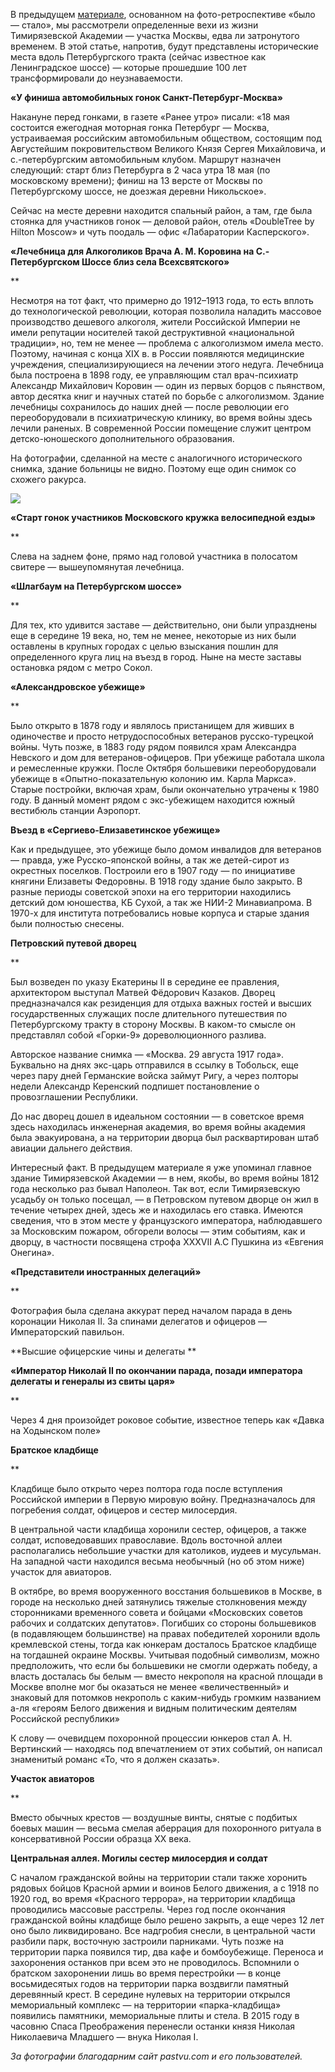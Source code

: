 В предыдущем [материале](https://discours.io/articles/culture/timiryazevskaya-akademiya-togda-i-seychas), основанном на фото-ретроспективе «было — стало», мы рассмотрели определенные вехи из жизни Тимирязевской Академии — участка Москвы, едва ли затронутого временем. В этой статье, напротив, будут представлены исторические места вдоль Петербургского тракта (сейчас известное как Ленинградское шоссе) — которые прошедшие 100 лет трансформировали до неузнаваемости.

**«У финиша автомобильных гонок Санкт-Петербург-Москва»**

Накануне перед гонками, в газете «Ранее утро» писали: «18 мая состоится ежегодная моторная гонка Петербург — Москва, устраиваемая российским автомобильным обществом, состоящим под Августейшим покровительством Великого Князя Сергея Михайловича, и с.-петербургским автомобильным клубом. Маршрут назначен следующий: старт близ Петербурга в 2 часа утра 18 мая (по московскому времени); финиш на 13 версте от Москвы по Петербургскому шоссе, не доезжая деревни Никольское».

Сейчас на месте деревни находится спальный район, а там, где была стоянка для участников гонок — деловой район, отель «DoubleTree by Hilton Moscow» и чуть поодаль — офис «Лабаратории Касперского».

**«Лечебница для Алкоголиков Врача А. М. Коровина на С.-Петербургском Шоссе близ села Всехсвятского»**

**

Несмотря на тот факт, что примерно до 1912–1913 года, то есть вплоть до технологической революции, которая позволила наладить массовое производство дешевого алкоголя, жители Российской Империи не имели репутации носителей такой деструктивной «национальной традиции», но, тем не менее — проблема с алкоголизмом имела место. Поэтому, начиная с конца XIX в. в России появляются медицинские учреждения, специализирующиеся на лечении этого недуга. Лечебница была построена в 1898 году, ее управляющим стал врач-психиатр Александр Михайлович Коровин — один из первых борцов с пьянством, автор десятка книг и научных статей по борьбе с алкоголизмом. Здание лечебницы сохранилось до наших дней — после революции его переоборудовали в психиатрическую клинику, во время войны здесь лечили раненых. В современной России помещение служит центром детско-юношеского дополнительного образования. 

На фотографии, сделанной на месте с аналогичного исторического снимка, здание больницы не видно. Поэтому еще один снимок со схожего ракурса.

![](https://assets.discours.io/unsafe/900x/production/image/6a317b60-a54e-11e8-bfc7-9b5979ddfe3f.jpeg)

**«Старт гонок участников Московского кружка велосипедной езды»**

**

Слева на заднем фоне, прямо над головой участника в полосатом свитере — вышеупомянутая лечебница. 

**«Шлагбаум на Петербургском шоссе»**

**

Для тех, кто удивится заставе — действительно, они были упразднены еще в середине 19 века, но, тем не менее, некоторые из них были оставлены в крупных городах с целью взыскания пошлин для определенного круга лиц на въезд в город. Ныне на месте заставы остановка рядом с метро Сокол. 

**«Александровское убежище»**

**

Было открыто в 1878 году и являлось пристанищем для живших в одиночестве и просто нетрудоспособных ветеранов русско-турецкой войны. Чуть позже, в 1883 году рядом появился храм Александра Невского и дом для ветеранов-офицеров. При убежище работала школа и ремесленные кружки. После Октября большевики переоборудовали убежище в «Опытно-показательную колонию им. Карла Маркса». Старые постройки, включая храм, были окончательно утрачены к 1980 году. В данный момент рядом с экс-убежищем находится южный вестибюль станции Аэропорт.

**Въезд в «Сергиево-Елизаветинское убежище»**

Как и предыдущее, это убежище было домом инвалидов для ветеранов — правда, уже Русско-японской войны, а так же детей-сирот из окрестных поселков. Построили его в 1907 году — по инициативе княгини Елизаветы Федоровны. В 1918 году здание было закрыто. В разные периоды советской эпохи на его территории находились детский дом юношества, КБ Сухой, а так же НИИ-2 Минавиапрома. В 1970-х для института потребовались новые корпуса и старые здания были полностью снесены. 

**Петровский путевой дворец**

**

Был возведен по указу Екатерины II в середине ее правления, архитектором выступал Матвей Фёдорович Казаков. Дворец предназначался как резиденция для отдыха важных гостей и высших государственных служащих после длительного путешествия по Петербургскому тракту в сторону Москвы. В каком-то смысле он представлял собой «Горки-9» дореволюционного разлива.

Авторское название снимка — «Москва. 29 августа 1917 года». Буквально на днях экс-царь отправился в ссылку в Тобольск, еще через пару дней Германские войска займут Ригу, а через полторы недели Александр Керенский подпишет постановление о провозглашении Республики. 

До нас дворец дошел в идеальном состоянии — в советское время здесь находилась инженерная академия, во время войны академия была эвакуирована, а на территории дворца был расквартирован штаб авиации дальнего действия.

Интересный факт. В предыдущем материале я уже упоминал главное здание Тимирязевской Академии — в нем, якобы, во время войны 1812 года несколько раз бывал Наполеон. Так вот, если Тимирязевскую усадьбу он только посещал, — в Петровском путевом дворце он жил в течение четырех дней, здесь же и находилась его ставка. Имеются сведения, что в этом месте у французского императора, наблюдавшего за Московским пожаром, обгорели волосы — этим событиям, как и дворцу, в частности посвящена строфа XXXVII А.С Пушкина из «Евгения Онегина».

**«Представители иностранных делегаций»**

**

Фотография была сделана аккурат перед началом парада в день коронации Николая II. За спинами делегатов и офицеров — Императорский павильон. 

**Высшие офицерские чины и делегаты **

**«Император Николай **II** по окончании парада, позади императора делегаты и генералы из свиты царя»**

**

Через 4 дня произойдет роковое событие, известное теперь как «Давка на Ходынском поле»

**Братское кладбище**

**

Кладбище было открыто через полтора года после вступления Российской империи в Первую мировую войну. Предназначалось для погребения солдат, офицеров и сестер милосердия.

В центральной части кладбища хоронили сестер, офицеров, а также солдат, исповедовавших православие. Вдоль восточной аллеи располагались небольшие участки для католиков, иудеев и мусульман. На западной части находился весьма необычный (но об этом ниже) участок для авиаторов. 

В октябре, во время вооруженного восстания большевиков в Москве, в городе на несколько дней затянулись тяжелые столкновения между сторонниками временного совета и бойцами «Московских советов рабочих и солдатских депутатов». Погибших со стороны большевиков (в подавляющем большинстве) на правах победителей хоронили вдоль кремлевской стены, тогда как юнкерам досталось Братское кладбище на тогдашней окраине Москвы. Учитывая подобный символизм, можно предположить, что если бы большевики не смогли одержать победу, а власть досталась бы белым — вместо некрополя на красной площади в Москве вполне мог бы оказаться не менее «величественный» и знаковый для потомков некрополь с каким-нибудь громким названием а-ля «героям Белого движения и видным политическим деятелям Российской республики»

К слову — очевидцем похоронной процессии юнкеров стал А. Н. Вертинский — находясь под впечатлением от этих событий, он написал знаменитый романс «То, что я должен сказать».

**Участок авиаторов**

**

Вместо обычных крестов — воздушные винты, снятые с подбитых боевых машин — весьма смелая аберрация для похоронного ритуала в консервативной России образца XX века. 

**Центральная аллея. Могилы сестер милосердия и солдат**

С началом гражданской войны на территории стали также хоронить рядовых бойцов Красной армии и воинов Белого движения, а с 1918 по 1920 год, во время «Красного террора», на территории кладбища проводились массовые расстрелы. Через год после окончания гражданской войны кладбище было решено закрыть, а еще через 12 лет оно было ликвидировано. Все надгробия снесли, в центральной части разбили парк, восточную застроили парниками. Чуть позже на территории парка появился тир, два кафе и бомбоубежище. Переноса и захоронения останков при всем это не проводилось. Вспомнили о братском захоронении лишь во время перестройки — в конце восьмидесятых годов на территории парка воздвигли памятный деревянный крест. В середине нулевых на территории открылся мемориальный комплекс — на территории «парка-кладбища» появились памятники, мемориальные плиты и стела. В 2015 году в часовню Спаса Преображения перенесли останки князя Николая Николаевича Младшего — внука Николая I.

_За фотографии благодарним сайт pastvu.com и его пользователей._
